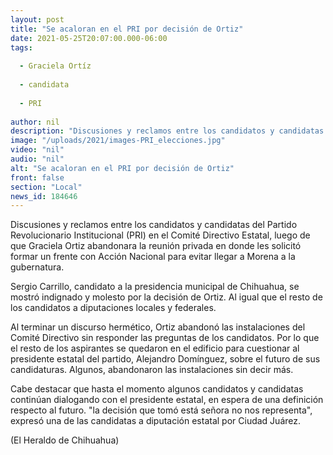 ```yaml
---
layout: post
title: "Se acaloran en el PRI por decisión de Ortiz"
date: 2021-05-25T20:07:00.000-06:00
tags:
  
  - Graciela Ortíz
  
  - candidata
  
  - PRI
  
author: nil
description: "Discusiones y reclamos entre los candidatos y candidatas del Partido Revolucionario Institucional luego de que Graciela Ortiz abandonara la reunión privada"
image: "/uploads/2021/images-PRI_elecciones.jpg"
video: "nil"
audio: "nil"
alt: "Se acaloran en el PRI por decisión de Ortiz"
front: false
section: "Local"
news_id: 184646
---
```


Discusiones y reclamos entre los candidatos y candidatas del Partido Revolucionario Institucional (PRI) en el Comité Directivo Estatal, luego de que Graciela Ortiz abandonara la reunión privada en donde les solicitó formar un frente con Acción Nacional para evitar llegar a Morena a la gubernatura.

Sergio Carrillo, candidato a la presidencia municipal de Chihuahua, se mostró indignado y molesto por la decisión de Ortiz. Al igual que el resto de los candidatos a diputaciones locales y federales.

Al terminar un discurso hermético, Ortiz abandonó las instalaciones del Comité Directivo sin responder las preguntas de los candidatos. Por lo que el resto de los aspirantes se quedaron en el edificio para cuestionar al presidente estatal del partido, Alejandro Domínguez, sobre el futuro de sus candidaturas. Algunos, abandonaron las instalaciones sin decir más.

Cabe destacar que hasta el momento algunos candidatos y candidatas continúan dialogando con el presidente estatal, en espera de una definición respecto al futuro. "la decisión que tomó está señora no nos representa", expresó una de las candidatas a diputación estatal por Ciudad Juárez.

(El Heraldo de Chihuahua)